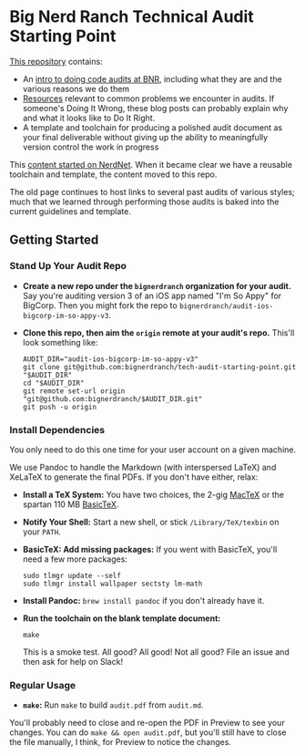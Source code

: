 # Big Nerd Ranch Technical Audit Starting Point

[This repository](https://github.com/bignerdranch/tech-audit-starting-point)
contains:

- An [intro to doing code audits at BNR](intro.md), including what they are and the various
  reasons we do them
- [Resources](common-resources.md) relevant to common problems we encounter in audits.
  If someone's Doing It Wrong, these blog posts can probably explain why
  and what it looks like to Do It Right.
- A template and toolchain for producing a polished audit document as your
  final deliverable without giving up the ability to meaningfully version
  control the work in progress

This [content started on NerdNet](https://sites.google.com/a/bignerdranch.com/nerdnet/history/ios-mac-history/technical-audits).
When it became clear we have a reusable toolchain and template,
the content moved to this repo.

The old page continues to host links to several past audits
of various styles; much that we learned through performing those audits
is baked into the current guidelines and template.


## Getting Started
### Stand Up Your Audit Repo
- **Create a new repo under the `bignerdranch` organization for your audit.**
  Say you're auditing version 3 of an iOS app named "I'm So Appy" for BigCorp.
  Then you might fork the repo to `bignerdranch/audit-ios-bigcorp-im-so-appy-v3`.

- **Clone this repo, then aim the `origin` remote at your audit's repo.**
  This'll look something like:

  ```
  AUDIT_DIR="audit-ios-bigcorp-im-so-appy-v3"
  git clone git@github.com:bignerdranch/tech-audit-starting-point.git "$AUDIT_DIR"
  cd "$AUDIT_DIR"
  git remote set-url origin "git@github.com:bignerdranch/$AUDIT_DIR.git"
  git push -u origin
  ```

### Install Dependencies
You only need to do this one time for your user account on a given machine.

We use Pandoc to handle the Markdown (with interspersed LaTeX)
and XeLaTeX to generate the final PDFs. If you don't have either, relax:

- **Install a TeX System:**
  You have two choices,
  the 2-gig [MacTeX][] or the spartan 110 MB [BasicTeX][].
- **Notify Your Shell:**
  Start a new shell, or stick `/Library/TeX/texbin` on your `PATH`.
- **BasicTeX: Add missing packages:**
  If you went with BasicTeX, you'll need a few more packages:

  ```
  sudo tlmgr update --self
  sudo tlmgr install wallpaper sectsty lm-math
  ```
- **Install Pandoc:**
  `brew install pandoc` if you don't already have it.
- **Run the toolchain on the blank template document:**

  ```
  make
  ```

  This is a smoke test.
  All good? All good!
  Not all good? File an issue and then ask for help on Slack!

  [BasicTeX]: https://www.tug.org/mactex/morepackages.html
  [MacTeX]: https://www.tug.org/mactex/


### Regular Usage
- **`make`:**
  Run `make` to build `audit.pdf` from `audit.md`.

You'll probably need to close and re-open the PDF in Preview to see your
changes.
You can do `make && open audit.pdf`, but you'll still have to close the file
manually, I think, for Preview to notice the changes.
